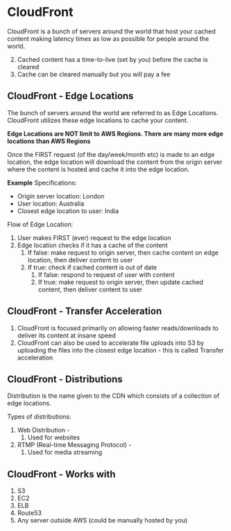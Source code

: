 # CloudFront

CloudFront is a bunch of servers around the world that host your cached content making latency times as low as possible for people around the world.

2. Cached content has a time-to-live (set by you) before the cache is cleared
3. Cache can be cleared manually but you will pay a fee

## CloudFront - Edge Locations

The bunch of servers around the world are referred to as Edge Locations.
CloudFront utilizes these edge locations to cache your content.

**Edge Locations are NOT limit to AWS Regions. There are many more edge locations than AWS Regions**

Once the FIRST request (of the day/week/month etc) is made to an edge location,
the edge location will download the content from the origin server where the content is hosted and cache it into the edge location.

**Example**
Specifications:

- Origin server location: London
- User location: Australia
- Closest edge location to user: India

Flow of Edge Location:

1. User makes FIRST (ever) request to the edge location
2. Edge location checks if it has a cache of the content
   1. If false: make request to origin server, then cache content on edge location, then deliver content to user
   2. If true: check if cached content is out of date
      1. If false: respond to request of user with content
      2. If true: make request to origin server, then update cached content, then deliver content to user

## CloudFront - Transfer Acceleration

1. CloudFront is focused primarily on allowing faster reads/downloads to deliver its content at insane speed
2. CloudFront can also be used to accelerate file uploads into S3 by uploading the files into the closest edge location - this is called Transfer acceleration

## CloudFront - Distributions

Distribution is the name given to the CDN which consists of a collection of edge locations.

Types of distributions:

1. Web Distribution -
   1. Used for websites
2. RTMP (Real-time Messaging Protocol) -
   1. Used for media streaming

## CloudFront - Works with

1. S3
2. EC2
3. ELB
4. Route53
5. Any server outside AWS (could be manually hosted by you)
